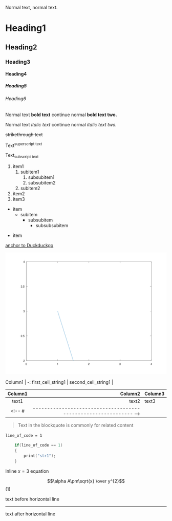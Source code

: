 <!-- 
    Basic syntax
-->

<!-- #T# Table of contents -->

<!-- #C# Normal text -->
<!-- #C# Headings -->
<!-- #C# Text formatting -->
<!-- #C# Bulleted lists -->
<!-- #C# Anchors, links -->
<!-- #C# Tables -->
<!-- #C# Blockquotes -->
<!-- #C# Source code -->
<!-- #C# Equations -->
<!-- #C# Decor -->

<!-- #T# Beginning of content -->

<!-- # |------------------------------------------------------------- -->
<!-- #T# using the CLI, render a Markdown file as an HTML file with the pandoc command -->

<!-- # pandoc --katex input_file1.md -o output_file1.html -->

<!-- #T# using the CLI, render a Markdown file as a PDF file with the pandoc command -->

<!-- # pandoc --katex input_file1.md -o output_file1.pdf -->

<!-- #T# render a Markdown file as an HTML file (no CLI) using the Markdown Preview Enhanced extension, right click the .md preview file and click "Open in Browser", this can be printed as PDF in Chromium -->
<!-- # |------------------------------------------------------------- -->

<!-- #C# Normal text -->

<!-- # |------------------------------------------------------------- -->
<!-- #T# normal text is written without any special syxtax -->
Normal text, normal text.
<!-- # |------------------------------------------------------------- -->

<!-- #C# Headings -->

<!-- # |------------------------------------------------------------- -->
<!-- #T# headings start with the hash #, up to 6 consecutive hashes ###### -->
# Heading1
## Heading2
### Heading3
#### Heading4
##### Heading5
###### Heading6
<!-- # |------------------------------------------------------------- -->

<!-- #C# Text formatting -->

<!-- # |------------------------------------------------------------- -->
<!-- #T# bold text is written within double asterisks ** or double underscores __ -->
Normal text **bold text** continue normal __bold text two.__

<!-- #T# italic text is written within single asterisks * or single underscores _ -->
Normal text *italic text* continue normal _italic text two._

<!-- #T# strikethrough text is written within double tildes ~~ -->
~~strikethrough text~~

<!-- #T# superscript text is written inside HTML style tags called 'sup' -->
Text<sup>superscript text</sup>

<!-- #T# subscript text is written inside HTML style tags called 'sub' -->
Text<sub>subscript text</sub>
<!-- # |------------------------------------------------------------- -->

<!-- #C# Bulleted lists -->

<!-- # |------------------------------------------------------------- -->
<!-- #T# sublists are introduced with 4 spaces before the list symbol -->

<!-- #T# make ordered lists with any number and a dot, num1. -->
1. item1
    1. subitem1
        1. subsubitem1
        1. subsubitem2
    1. subitem2
1. item2
1. item3

<!-- #T# make unordered lists with asterisks *, plus + or minus -, the indentation is neccessary to distinguish sublevels -->
* item
    + subitem
        - subsubitem
            * subsubsubitem
+ item
<!-- # |------------------------------------------------------------- -->

<!-- #C# Anchors, links -->

<!-- # |------------------------------------------------------------- -->
<!-- #T# create anchors to links -->
<!-- # SYNTAX [anchor_text1](hyperlink1) -->
[anchor to Duckduckgo](https://duckduckgo.com/)

<!-- #T# embed images with an anchor but starting with an exclamation mark -->
<!-- # SYNTAX ![image_anchor_text1](image_location1) -->
![image1](../../Octave/S1_Basic/S1_08_B__Aux01.svg)
<!-- # |------------------------------------------------------------- -->

<!-- #C# Tables -->

<!-- # |------------------------------------------------------------- -->
<!-- #T# tables are defined with a vertical bar | per row, and below the headers at least one hyphen - per column. Colon signs : can be used to set the text alignment per column, '-:' is for right justification, ':-' is for left justification, ':-:' is for center justification -->

<!-- #T# table with minimal elements -->
Column1 |
 -:
first_cell_string1 |
second_cell_string1 |
<!-- #| '-:' makes the text alignment right justified -->

<!-- #T# prettier table -->
| Column1 | Column2 | Column3 |
| :-----: | ------: | :------ |
| text1   | text2   | text3   |
<!-- # |------------------------------------------------------------- -->

<!-- #C# Blockquotes -->

<!-- # |------------------------------------------------------------- -->
<!-- #T# create a blockquote by starting each line in the block with the greater than symbol -->
> Text in the blockquote is
> commonly for related content
<!-- # |------------------------------------------------------------- -->

<!-- #C# Source code -->

<!-- # |------------------------------------------------------------- -->
<!-- #T# one liner code goes within backticks -->
`line_of_code = 1`

<!-- #T# fence multi line code within a 3 backticks pair -->
```C
    if(line_of_code == 1)
    {
        print("str1");
    }
```
<!-- #T# available syntax highlighting options are, 'C' (as shown), 'json'  -->

<!-- #T# extra options are, 'mermaid' (creates diagrams from plain text), 'smiles' (creates a 2D molecular diagram of a given molecule) -->
<!-- # |------------------------------------------------------------- -->

<!-- #C# Equations -->

<!-- # |------------------------------------------------------------- -->
<!-- #T# equations can be written, using Latex syntax -->

<!-- #T# inline equations are enclosed in single dollar signs -->
Inline $x = 3$ equation

<!-- #T# an equation block is enclosed in double dollar signs, the equation numbering can be set in parentheses after the double dollar signs -->
$$\alpha A\pm\sqrt{x} \over y^{2}$$ (1)
<!-- # |------------------------------------------------------------- -->

<!-- #C# Decor -->

<!-- # |------------------------------------------------------------- -->
<!-- #T# draw an horizontal line with three hyphens preceded by a newline -->
text before horizontal line

---
text after horizontal line
<!-- # |------------------------------------------------------------- -->